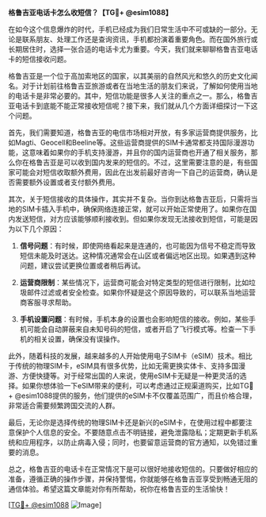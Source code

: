 **格鲁吉亚电话卡怎么收短信？【TG💪+ @esim1088】**

在如今这个信息爆炸的时代，手机已经成为我们日常生活中不可或缺的一部分。无论是联系朋友、处理工作还是查询资讯，手机都扮演着重要角色。而在国外旅行或长期居住时，选择一张合适的电话卡尤为重要。今天，我们就来聊聊格鲁吉亚电话卡的短信接收问题。

格鲁吉亚是一个位于高加索地区的国家，以其美丽的自然风光和悠久的历史文化闻名。对于计划前往格鲁吉亚旅游或者在当地生活的朋友们来说，了解如何使用当地的电话卡是非常必要的。其中，短信功能是很多人关注的重点之一。那么，格鲁吉亚电话卡到底能不能正常接收短信呢？接下来，我们就从几个方面详细探讨一下这个问题。

首先，我们需要知道，格鲁吉亚的电信市场相对开放，有多家运营商提供服务，比如Magti、Geocell和Beeline等。这些运营商提供的SIM卡通常都支持国际漫游功能，这意味着如果你的手机支持漫游，并且你的国内运营商也开通了相关服务，那么你在格鲁吉亚是可以收到国内发来的短信的。不过，这里需要注意的是，有些国家可能会对短信收取额外费用，因此在出发前最好咨询一下自己的运营商，确认是否需要额外设置或者支付额外费用。

其次，关于短信接收的具体操作，其实并不复杂。当你到达格鲁吉亚后，只需将当地的SIM卡插入手机中，确保网络连接正常，就可以开始正常使用了。如果你在国内发送短信，对方应该能够顺利接收到。但如果你发现无法接收到短信，可能是因为以下几个原因：

1. **信号问题**：有时候，即使网络看起来是连通的，也可能因为信号不稳定而导致短信未能及时送达。这种情况通常会在山区或者偏远地区出现。如果遇到这种问题，建议尝试更换位置或者稍后再试。

2. **运营商限制**：某些情况下，运营商可能会对特定类型的短信进行限制，比如垃圾邮件过滤或者安全检查。如果你怀疑是这个原因导致的，可以联系当地运营商客服寻求帮助。

3. **手机设置问题**：有时候，手机本身的设置也会影响短信的接收。例如，某些手机可能会自动屏蔽来自未知号码的短信，或者开启了飞行模式等。检查一下手机的相关设置，确保没有误操作。

此外，随着科技的发展，越来越多的人开始使用电子SIM卡（eSIM）技术。相比于传统的物理SIM卡，eSIM具有很多优势，比如无需更换实体卡、支持多国漫游、方便快捷等。对于经常出国的人来说，使用eSIM卡无疑是一种更灵活的选择。如果你想体验一下eSIM带来的便利，可以考虑通过正规渠道购买，比如TG💪+ @esim1088提供的服务，他们提供的eSIM卡不仅覆盖范围广，而且价格合理，非常适合需要频繁跨国交流的人群。

最后，无论你是选择传统的物理SIM卡还是新兴的eSIM卡，在使用过程中都要注意保护个人信息的安全。不要随意点击不明链接，避免泄露隐私；定期更新手机系统和应用程序，以防止病毒入侵；同时，也要留意运营商的官方通知，以免错过重要的消息。

总之，格鲁吉亚的电话卡在正常情况下是可以很好地接收短信的。只要做好相应的准备，遵循正确的操作步骤，并保持警惕，你就能够在格鲁吉亚享受到畅通无阻的通信体验。希望这篇文章能对你有所帮助，祝你在格鲁吉亚的生活愉快！

[[TG💪+ @esim1088](https://t.me/s/esim1088) ![Image](https://i.postimg.cc/4NQfJmqS/Snipaste-2025-05-13-00-14-12.png)]